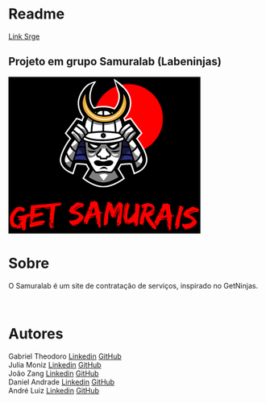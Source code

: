<h1> Readme </h1>

[Link Srge](https://incandescent-neck.surge.sh/)

## Projeto em grupo Samuralab (Labeninjas)
![Logo](src/Components/img/minisamuralab.png)
# Sobre
<p>O Samuralab é um site de contratação de serviços, inspirado no GetNinjas.</p>
<br>
<h1>Autores</h1>
<span>Gabriel Theodoro</span>
<a href="https://www.linkedin.com/in/gabriel-theodoro-ferreira-680b1a18a/">Linkedin</a>
<a href="https://github.com/gabthe">GitHub</a>
<br>
<span>Julia Moniz</span>
<a href="https://www.linkedin.com/in/j%C3%BAlia-moniz-a912b9172/">Linkedin</a>
<a href="https://github.com/JuliaMoniz27">GitHub</a>
<br>
<span>João Zang</span>
<a href="https://www.linkedin.com/in/jo%C3%A3o-pedro-zang-gomes-063282163/">Linkedin</a>
<a href="https://github.com/joaozang">GitHub</a>
<br>
<span>Daniel Andrade</span>
<a href="https://www.linkedin.com/in/daniel-andrade-b91246177/">Linkedin</a>
<a href="https://github.com/DanielAndrade7">GitHub</a>
<br>
<span>André Luiz</span>
<a href="https://www.linkedin.com/in/andr%C3%A9-luiz-amaral-oliveira-bispo-00a48122a/">Linkedin</a>
<a href="https://github.com/Aluizx6">GitHub</a>
<br>